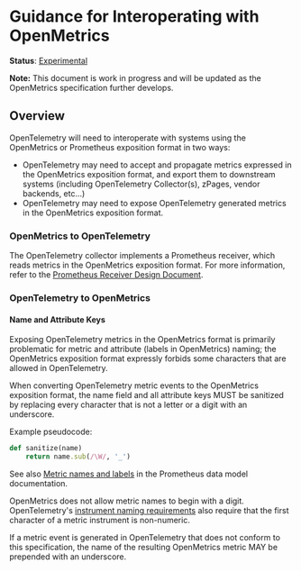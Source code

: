 <!---
linkTitle: OpenMetrics
--->

# Guidance for Interoperating with OpenMetrics

**Status**: [Experimental](../../document-status.md)

**Note:** This document is work in progress and will be updated as the
OpenMetrics specification further develops.

## Overview

OpenTelemetry will need to interoperate with systems using the OpenMetrics or
Prometheus exposition format in two ways:

* OpenTelemetry may need to accept and propagate metrics expressed in
  the OpenMetrics exposition format, and export them to downstream systems
  (including OpenTelemetry Collector(s), zPages, vendor backends, etc...)
* OpenTelemetry may need to expose OpenTelemetry generated metrics in the
  OpenMetrics exposition format.

### OpenMetrics to OpenTelemetry

The OpenTelemetry collector implements a Prometheus receiver, which reads
metrics in the OpenMetrics exposition format. For more information, refer to the
[Prometheus Receiver Design Document](https://github.com/open-telemetry/opentelemetry-collector-contrib/blob/main/receiver/prometheusreceiver/DESIGN.md).

### OpenTelemetry to OpenMetrics

#### Name and Attribute Keys

Exposing OpenTelemetry metrics in the OpenMetrics format is primarily
problematic for metric and attribute (labels in OpenMetrics) naming; the
OpenMetrics exposition format expressly forbids some characters that are allowed
in OpenTelemetry.

When converting OpenTelemetry metric events to the OpenMetrics exposition
format, the name field and all attribute keys MUST be sanitized by replacing
every character that is not a letter or a digit with an underscore.

Example pseudocode:

```ruby
def sanitize(name)
    return name.sub(/\W/, '_')
```

See also [Metric names and labels](https://prometheus.io/docs/concepts/data_model/#metric-names-and-labels)
in the Prometheus data model documentation.

OpenMetrics does not allow metric names to begin with a digit. OpenTelemetry's
[instrument naming requirements](../api.md#instrument-naming-rule) also
require that the first character of a metric instrument is non-numeric.

If a metric event is generated in OpenTelemetry that does not conform to this
specification, the name of the resulting OpenMetrics metric MAY be prepended
with an underscore.
